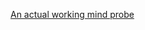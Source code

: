 ---
layout: post
wordpress_id: 1254
wordpress_url: http://noesbueno.com/archives/1254
date: '2011-09-23 16:02:39 -0500'
date_gmt: '2011-09-23 21:02:39 -0500'
body: |
  <p><a href="http://kottke.org/11/09/an-actual-working-mind-probe">An actual working mind probe</a></p>
---